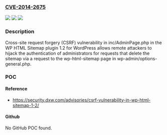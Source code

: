 ### [CVE-2014-2675](https://cve.mitre.org/cgi-bin/cvename.cgi?name=CVE-2014-2675)
![](https://img.shields.io/static/v1?label=Product&message=n%2Fa&color=blue)
![](https://img.shields.io/static/v1?label=Version&message=n%2Fa&color=blue)
![](https://img.shields.io/static/v1?label=Vulnerability&message=n%2Fa&color=brighgreen)

### Description

Cross-site request forgery (CSRF) vulnerability in inc/AdminPage.php in the WP HTML Sitemap plugin 1.2 for WordPress allows remote attackers to hijack the authentication of administrators for requests that delete the sitemap via a request to the wp-html-sitemap page in wp-admin/options-general.php.

### POC

#### Reference
- https://security.dxw.com/advisories/csrf-vulnerability-in-wp-html-sitemap-1-2/

#### Github
No GitHub POC found.

